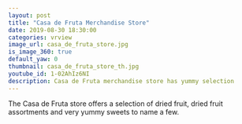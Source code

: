 ```yaml
---
layout: post
title: "Casa de Fruta Merchandise Store"
date: 2019-08-30 18:30:00
categories: vrview
image_url: casa_de_fruta_store.jpg
is_image_360: true
default_yaw: 0
thumbnail: casa_de_fruta_store_th.jpg
youtube_id: 1-02AhIz6NI
description: Casa de Fruta merchandise store has yummy selection
---
```

The Casa de Fruta store offers a selection of dried fruit, dried fruit assortments and very yummy sweets to name a few.
